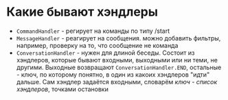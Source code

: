 # Какие бывают хэндлеры

* `CommandHandler` - регирует на команды по типу /start  
* `MessageHandler` - реагирует на сообщения. можно добавить фильтры, например, проверку на то, что сообщение не команда  
* `ConversationHandler` - нужен для длиной беседы. Состоит из хэндлеров, которые бывают входными, выходными или ни теми, не другими.
Выходные возвращают `ConversationHandler.END`, остальные - ключ, по которому понятно, в один из какоих хэндлеров "идти" дальше. 
Сам хэндлер задаётся входными, словарём _ключ - список хэндлеров_, точками остановки